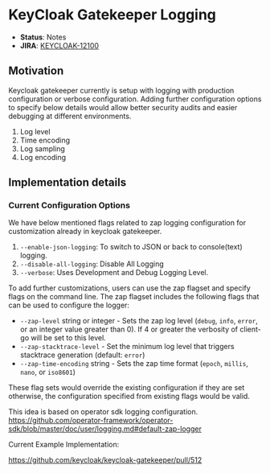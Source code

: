 # KeyCloak Gatekeeper Logging

* **Status**: Notes
* **JIRA**: [KEYCLOAK-12100](https://issues.jboss.org/browse/KEYCLOAK-12100)

## Motivation

Keycloak gatekeeper currently is setup with logging with production configuration or verbose configuration.
Adding further configuration options to specify below details would allow better security audits and easier debugging at different environments.

1. Log level
2. Time encoding
3. Log sampling
4. Log encoding


## Implementation details

### Current Configuration Options

We have below mentioned flags related to zap logging configuration for customization already in keycloak gatekeeper.

1. `--enable-json-logging`: To switch to JSON or back to console(text) logging.
2. `--disable-all-logging`: Disable All Logging
3. `--verbose`: Uses Development and Debug Logging Level.

To add further customizations, users can use the zap flagset and specify flags on the command line.
The zap flagset includes the following flags that can be used to configure the logger:

* `--zap-level` string or integer - Sets the zap log level (`debug`, `info`, `error`, or an integer value greater than 0). If 4 or greater the verbosity of client-go will be set to this level.
* `--zap-stacktrace-level` - Set the minimum log level that triggers stacktrace generation (default: `error`)
* `--zap-time-encoding` string - Sets the zap time format (`epoch`, `millis`, `nano`, or `iso8601`)

These flag sets would override the existing configuration if they are set otherwise, the configuration specified from existing flags would be valid.

This idea is based on operator sdk logging configuration.
https://github.com/operator-framework/operator-sdk/blob/master/doc/user/logging.md#default-zap-logger


Current Example Implementation:

https://github.com/keycloak/keycloak-gatekeeper/pull/512
